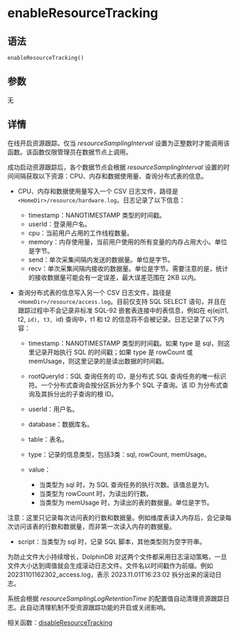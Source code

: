# enableResourceTracking

## 语法

`enableResourceTracking()`

## 参数

无

## 详情

在线开启资源跟踪。仅当 *resourceSamplingInterval* 设置为正整数时才能调用该函数。该函数仅限管理员在数据节点上调用。

成功启动资源跟踪后，各个数据节点会根据 *resourceSamplingInterval*
设置的时间间隔获取以下资源：CPU、内存和数据使用量、查询分布式表的信息。

* CPU、内存和数据使用量写入一个 CSV 日志文件，路径是
  `<HomeDir>/resource/hardware.log`。日志记录了以下信息：

  + timestamp：NANOTIMESTAMP 类型的时间戳。
  + userId：登录用户名。
  + cpu：当前用户占用的工作线程数量。
  + memory：内存使用量，当前用户使用的所有变量的内存占用大小。单位是字节。
  + send：单次采集间隔内发送的数据量。单位是字节。
  + recv：单次采集间隔内接收的数据量。单位是字节。需要注意的是，统计的接收数据量可能会有一定误差，最大误差范围在 2KB 以内。
* 查询分布式表的信息写入另一个 CSV
  日志文件，路径是`<HomeDir>/resource/access.log`。目前仅支持 SQL SELECT
  语句，并且在跟踪过程中不会记录非标准 SQL-92 嵌套表连接中的表信息，例如在 ej(ej(t1, t2, `id), t3, `id) 查询中，t1
  和 t2 的信息将不会被记录。日志记录了以下内容：

  + timestamp：NANOTIMESTAMP 类型的时间戳。如果 type 是 sql，则这里记录开始执行 SQL 的时间戳；如果
    type 是 rowCount 或 memUsage，则这里记录的是读出数据的时间戳。
  + rootQueryId：SQL 查询任务的 ID，是分布式 SQL 查询任务的唯一标识符。一个分布式查询会按分区拆分为多个 SQL
    子查询。该 ID 为分布式查询及其拆分出的子查询的根 ID。
  + userId：用户名。
  + database：数据库名。
  + table：表名。
  + type：记录的信息类型，包括3类：sql, rowCount, memUsage。
  + value：

    - 当类型为 sql 时，为 SQL 查询任务的执行次数。该值总是为1。
    - 当类型为 rowCount 时，为读出的行数。
    - 当类型为 memUsage 时，为读出的表的数据量。单位是字节。

注意：这里只记录每次访问表的行数和数据量。例如维度表读入内存后，会记录每次访问该表的行数和数据量，而非第一次读入内存的数据量。

* script：当类型为 sql 时，记录 SQL 脚本，其他类型则为空字符串。

为防止文件大小持续增长，DolphinDB
对这两个文件都采用日志滚动策略，一旦文件大小达到阈值就会生成滚动日志文件。文件名以时间戳作为前缀。例如20231101162302\_access.log，表示
2023.11.01T16:23:02 拆分出来的滚动日志。

系统会根据 *resourceSamplingLogRetentionTime*
的配置值自动清理资源跟踪日志。此自动清理机制不受资源跟踪功能的开启或关闭影响。

相关函数：[disableResourceTracking](../d/disableresourcetracking.md)

